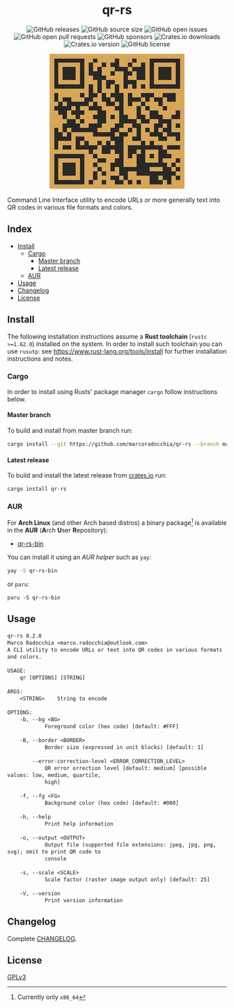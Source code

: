 <div align="center">
  <h1 align="center">qr-rs</h1>

  ![GitHub releases](https://img.shields.io/github/downloads/marcoradocchia/qr-rs/total?color=%23a9b665&logo=github)
  ![GitHub source size](https://img.shields.io/github/languages/code-size/marcoradocchia/qr-rs?color=ea6962&logo=github)
  ![GitHub open issues](https://img.shields.io/github/issues-raw/marcoradocchia/qr-rs?color=%23d8a657&logo=github)
  ![GitHub open pull requests](https://img.shields.io/github/issues-pr-raw/marcoradocchia/qr-rs?color=%2389b482&logo=github)
  ![GitHub sponsors](https://img.shields.io/github/sponsors/marcoradocchia?color=%23d3869b&logo=github)
  ![Crates.io downloads](https://img.shields.io/crates/d/qr-rs?label=crates.io%20downloads&logo=rust)
  ![Crates.io version](https://img.shields.io/crates/v/qr-rs?logo=rust&color=%23d8a657)
  ![GitHub license](https://img.shields.io/github/license/marcoradocchia/qr-rs?color=%23e78a4e)

  ![colored_qr](assets/colored_qr.png)
</div>

Command Line Interface utility to encode URLs or more generally text into QR
codes in various file formats and colors.

## Index

- [Install](#install)
  * [Cargo](#cargo)
    - [Master branch](#master-branch)
    - [Latest release](#latest-release)
  * [AUR](#aur)
- [Usage](#usage)
- [Changelog](#changelog)
- [License](#license)

## Install

The following installation instructions assume a **Rust toolchain** (`rustc >=1.62.0`) installed
on the system. In order to install such toolchain you can use `rusutp`: see
https://www.rust-lang.org/tools/install for further installation
instructions and notes.

### Cargo

In order to install using Rusts' package manager `cargo` follow instructions
below.

#### Master branch

To build and install from master branch run:
```sh
cargo install --git https://github.com/marcoradocchia/qr-rs --branch master
```

#### Latest release

To build and install the latest release from
[crates.io](https://crates.io/crates/qr-rs) run:
```
cargo install qr-rs
```

### AUR

For **Arch Linux** (and other Arch based distros) a binary package[^1] is
available in the **AUR** (**A**rch **U**ser **R**epository):

- [qr-rs-bin](https://aur.archlinux.org/packages/qr-rs-bin)

You can install it using an _AUR helper_ such as `yay`:
```sh
yay -S qr-rs-bin
```
or `paru`:
```
paru -S qr-rs-bin
```

[^1]: Currently only `x86_64`

## Usage

```
qr-rs 0.2.0
Marco Radocchia <marco.radocchia@outlook.com>
A CLI utility to encode URLs or text into QR codes in various formats and colors.

USAGE:
    qr [OPTIONS] [STRING]

ARGS:
    <STRING>    String to encode

OPTIONS:
    -b, --bg <BG>
            Foreground color (hex code) [default: #FFF]

    -B, --border <BORDER>
            Border size (expressed in unit blocks) [default: 1]

        --error-correction-level <ERROR_CORRECTION_LEVEL>
            QR error orrection level [default: medium] [possible values: low, medium, quartile,
            high]

    -f, --fg <FG>
            Background color (hex code) [default: #000]

    -h, --help
            Print help information

    -o, --output <OUTPUT>
            Output file (supported file extensions: jpeg, jpg, png, svg); omit to print QR code to
            console

    -s, --scale <SCALE>
            Scale factor (raster image output only) [default: 25]

    -V, --version
            Print version information
```

## Changelog

Complete [CHANGELOG](CHANGELOG.md).

## License

[GPLv3](LICENSE)

